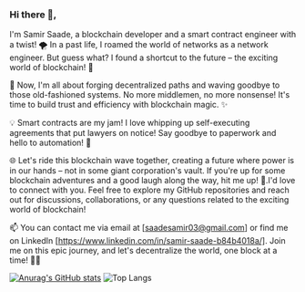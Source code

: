 ### Hi there 👋,

I'm Samir Saade, a blockchain developer and a smart contract engineer with a twist! 🌪️ In a past life, I roamed the world of networks as a network engineer. But guess what? I found a shortcut to the future – the exciting world of blockchain! 🚀

🔗 Now, I'm all about forging decentralized paths and waving goodbye to those old-fashioned systems. No more middlemen, no more nonsense! It's time to build trust and efficiency with blockchain magic. ✨

💡 Smart contracts are my jam! I love whipping up self-executing agreements that put lawyers on notice! Say goodbye to paperwork and hello to automation! 📝

🌐 Let's ride this blockchain wave together, creating a future where power is in our hands – not in some giant corporation's vault. If you're up for some blockchain adventures and a good laugh along the way, hit me up! 🌟.I'd love to connect with you. Feel free to explore my GitHub repositories and reach out for discussions, collaborations, or any questions related to the exciting world of blockchain!

📫 You can contact me via email at [saadesamir03@gmail.com]  or find me on LinkedIn [https://www.linkedin.com/in/samir-saade-b84b4018a/]. Join me on this epic journey, and let's decentralize the world, one block at a time! 💪😎





[![Anurag's GitHub stats](https://github-readme-stats.vercel.app/api?username=Mr-Saade)](https://github.com/anuraghazra/github-readme-stats)
![Top Langs](https://github-readme-stats.vercel.app/api/top-langs/?username=Mr-Saade&layout=compact)

